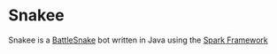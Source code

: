 # Snakee

Snakee is a [BattleSnake](https://battlesnake.com) bot written in Java using the [Spark Framework](https://sparkjava.com)